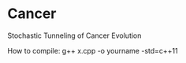 Cancer
======

Stochastic Tunneling of Cancer Evolution



How to compile: 
g++ x.cpp -o yourname -std=c++11